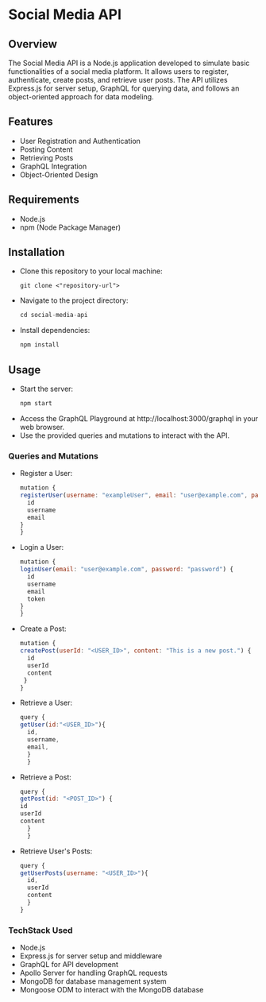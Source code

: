 # Social Media API

## Overview

The Social Media API is a Node.js application developed to simulate basic functionalities of a social media platform. It allows users to register, authenticate, create posts, and retrieve user posts. The API utilizes Express.js for server setup, GraphQL for querying data, and follows an object-oriented approach for data modeling.

## Features

- User Registration and Authentication
- Posting Content
- Retrieving Posts
- GraphQL Integration
- Object-Oriented Design

## Requirements

- Node.js
- npm (Node Package Manager)

## Installation

- Clone this repository to your local machine:
  ```
  git clone <"repository-url">
  ```
- Navigate to the project directory:

  ```javascript
  cd social-media-api
  ```

- Install dependencies:
  ```javascript
  npm install
  ```

## Usage

- Start the server:
  ```javascript
  npm start
  ```
- Access the GraphQL Playground at http://localhost:3000/graphql in your web browser.
- Use the provided queries and mutations to interact with the API.

### Queries and Mutations

- Register a User:

  ```javascript
  mutation {
  registerUser(username: "exampleUser", email: "user@example.com", password: "password") {
    id
    username
    email
  }
  }
  ```

- Login a User:

  ```javascript
  mutation {
  loginUser(email: "user@example.com", password: "password") {
    id
    username
    email
    token
  }
  }
  ```

- Create a Post:
  ```javascript
  mutation {
  createPost(userId: "<USER_ID>", content: "This is a new post.") {
    id
    userId
    content
   }
  }
  ```
- Retrieve a User:
  ```javascript
  query {
  getUser(id:"<USER_ID>"){
    id,
    username,
    email,
    }
    }
  ```
- Retrieve a Post:
  ```javascript
  query {
  getPost(id: "<POST_ID>") {
  id
  userId
  content
    }
    }
  ```
- Retrieve User's Posts:
  ```javascript
  query {
  getUserPosts(username: "<USER_ID>"){
    id,
    userId
    content
    }
  }
  ```

### TechStack Used

- Node.js
- Express.js for server setup and middleware
- GraphQL for API development
- Apollo Server for handling GraphQL requests
- MongoDB for database management system
- Mongoose ODM to interact with the MongoDB database
